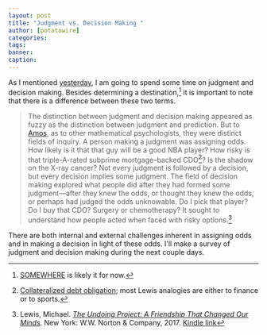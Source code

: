```yaml
---
layout: post
title: "Judgment vs. Decision Making "
author: [potatowire]
categories: 
tags: 
banner: 
caption: 
---
```


As I mentioned [yesterday][1], I am going to spend some time on judgment and decision making. Besides determining a destination,[^1] it is important to note that there is a difference between these two terms.

> The distinction between judgment and decision making appeared as fuzzy as the distinction between judgment and prediction. But to [Amos][3], as to other mathematical psychologists, they were distinct fields of inquiry. A person making a judgment was assigning odds. How likely is it that that guy will be a good NBA player? How risky is that triple-A-rated subprime mortgage–backed CDO[^2]? Is the shadow on the X-ray cancer? Not every judgment is followed by a decision, but every decision implies some judgment. The field of decision making explored what people did after they had formed some judgment—after they knew the odds, or thought they knew the odds, or perhaps had judged the odds unknowable. Do I pick that player? Do I buy that CDO? Surgery or chemotherapy? It sought to understand how people acted when faced with risky options.[^3]

There are both internal and external challenges inherent in assigning odds and in making a decision in light of these odds. I'll make a survey of judgment and decision making during the next couple days.

[^1]:	[SOMEWHERE][2] is likely it for now.

[^2]:	[Collateralized debt obligation][4]; most Lewis analogies are either to finance or to sports.

[^3]:	Lewis, Michael. [*The Undoing Project: A Friendship That Changed Our Minds*](https://www.amazon.com/dp/B01GI6S7EK/?tag=potatowire-20). New York: W.W. Norton & Company, 2017. [Kindle link]()

[1]:	https://with.thegra.in/somewhere
[2]:	https://with.thegra.in/somewhere
[3]:	https://en.m.wikipedia.org/wiki/Amos_Tversky
[4]:	https://en.wikipedia.org/wiki/Collateralized_debt_obligation
